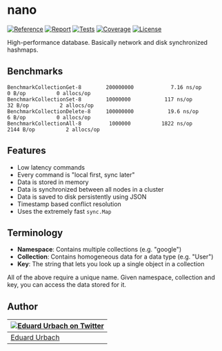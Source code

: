 # nano

[![Reference][godoc-image]][godoc-url]
[![Report][report-image]][report-url]
[![Tests][tests-image]][tests-url]
[![Coverage][codecov-image]][codecov-url]
[![License][license-image]][license-url]

High-performance database. Basically network and disk synchronized hashmaps.

## Benchmarks

```
BenchmarkCollectionGet-8      	200000000	         7.16 ns/op	       0 B/op	       0 allocs/op
BenchmarkCollectionSet-8      	10000000	       117 ns/op	      32 B/op	       2 allocs/op
BenchmarkCollectionDelete-8   	100000000	        19.6 ns/op	       6 B/op	       0 allocs/op
BenchmarkCollectionAll-8      	 1000000	      1822 ns/op	    2144 B/op	       2 allocs/op
```

## Features

* Low latency commands
* Every command is "local first, sync later"
* Data is stored in memory
* Data is synchronized between all nodes in a cluster
* Data is saved to disk persistently using JSON
* Timestamp based conflict resolution
* Uses the extremely fast `sync.Map`

## Terminology

* **Namespace**: Contains multiple collections (e.g. "google")
* **Collection**: Contains homogeneous data for a data type (e.g. "User")
* **Key**: The string that lets you look up a single object in a collection

All of the above require a unique name. Given namespace, collection and key, you can access the data stored for it.

## Author

| [![Eduard Urbach on Twitter](https://gravatar.com/avatar/16ed4d41a5f244d1b10de1b791657989?s=70)](https://twitter.com/eduardurbach "Follow @eduardurbach on Twitter") |
|---|
| [Eduard Urbach](https://eduardurbach.com) |

[godoc-image]: https://godoc.org/github.com/aerogo/nano?status.svg
[godoc-url]: https://godoc.org/github.com/aerogo/nano
[report-image]: https://goreportcard.com/badge/github.com/aerogo/nano
[report-url]: https://goreportcard.com/report/github.com/aerogo/nano
[tests-image]: https://cloud.drone.io/api/badges/aerogo/nano/status.svg
[tests-url]: https://cloud.drone.io/aerogo/nano
[codecov-image]: https://codecov.io/gh/aerogo/nano/graph/badge.svg
[codecov-url]: https://codecov.io/gh/aerogo/nano
[license-image]: https://img.shields.io/badge/license-MIT-blue.svg
[license-url]: https://github.com/aerogo/nano/blob/master/LICENSE